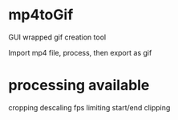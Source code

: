 # mp4toGif

GUI wrapped gif creation tool

Import mp4 file, process, then export as gif

# processing available

cropping
descaling
fps limiting
start/end clipping
